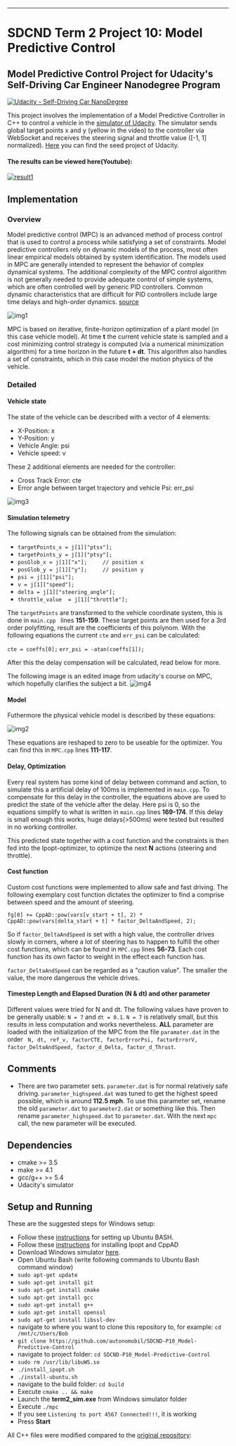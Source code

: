 [//]: # (Image References)

[img1]: ./images/MPC_scheme_basic.svg "MPC_scheme_basic"
[img2]: ./images/equations.png "equations"
[img3]: ./images/state.png "state"
[img4]: ./images/example.png "example"
___
# SDCND Term 2 Project 10: Model Predictive Control
## Model Predictive Control Project for Udacity's Self-Driving Car Engineer Nanodegree Program
[![Udacity - Self-Driving Car NanoDegree](https://s3.amazonaws.com/udacity-sdc/github/shield-carnd.svg)](http://www.udacity.com/drive)

This project involves the implementation of a Model Predictive Controller in C++ to control a vehicle in the [simulator of Udacity](https://github.com/udacity/self-driving-car-sim/releases). The simulator sends global target points x and y (yellow in the video) to the controller via WebSocket and receives the steering signal and throttle value ([-1, 1] normalized). [Here](https://github.com/udacity/CarND-MPC-Project) you can find the seed project of Udacity.

#### The results can be viewed here(Youtube):
[![result1](https://img.youtube.com/vi/02ajYi8aZDI/0.jpg)](https://www.youtube.com/watch?v=02ajYi8aZDI)

## Implementation

### Overview
Model predictive control (MPC) is an advanced method of process control that is used to control a process while satisfying a set of constraints. Model predictive controllers rely on dynamic models of the process, most often linear empirical models obtained by system identification. The models used in MPC are generally intended to represent the behavior of complex dynamical systems. The additional complexity of the MPC control algorithm is not generally needed to provide adequate control of simple systems, which are often controlled well by generic PID controllers. Common dynamic characteristics that are difficult for PID controllers include large time delays and high-order dynamics. [source](https://en.wikipedia.org/wiki/Model_predictive_control)

![img1]

MPC is based on iterative, finite-horizon optimization of a plant model (in this case vehicle model). At time **t** the current vehicle state is sampled and a cost minimizing control strategy is computed (via a numerical minimization algorithm) for a time horizon in the future **t + dt**. This algorithm also handles a set of constraints, which in this case model the motion physics of the vehicle.


### Detailed
#### Vehicle state
The state of the vehicle can be described with a vector of 4 elements:
* X-Position: x
* Y-Position: y
* Vehicle Angle: psi
* Vehicle speed: v

These 2 additional elements are needed for the controller:
* Cross Track Error: cte
* Error angle between target trajectory and vehicle Psi: err_psi


![img3]

#### Simulation telemetry
The following signals can be obtained from the simulation:
* ``targetPoints_x = j[1]["ptsx"];``
* ``targetPoints_y = j[1]["ptsy"];``
* ``posGlob_x = j[1]["x"];     // position x``
* ``posGlob_y = j[1]["y"];     // position y``
* ``psi = j[1]["psi"];``
* ``v = j[1]["speed"];``
* ``delta = j[1]["steering_angle"];``
* ``throttle_value  = j[1]["throttle"];``

The ``targetPoints`` are transformed to the vehicle coordinate system, this is done in ``main.cpp `` lines **151-159**. These target points are then used for a 3rd order polyfitting, result are the coefficients of this polynom. With the following equations the current ``cte`` and ``err_psi`` can be calculated:

``cte = coeffs[0];``
``err_psi = -atan(coeffs[1]);``

After this the delay compensation will be calculated, read below for more.

The following image is an edited image from udacity's course on MPC, which hopefully clarifies the subject a bit.
![img4]

#### Model
Futhermore the physical vehicle model is described by these equations:

![img2]

These equations are reshaped to zero to be useable for the optimizer. You can find this in ``MPC.cpp`` lines **111-117**.



#### Delay, Optimization
Every real system has some kind of delay between command and action, to simulate this a artificial delay of 100ms is implemented in ``main.cpp``. To compensate for this delay in the controller, the equations above are used to predict the state of the vehicle after the delay. Here psi is 0, so the equations simplify to what is written in ``main.cpp`` lines **169-174**.  If this delay is small enough this works, huge delays(>500ms) were tested but resulted in no working controller.

This predicted state together with a cost function and the constraints is then fed into the Ipopt-optimizer, to optimize the next **N** actions (steering and throttle).


#### Cost function
Custom cost functions were implemented to allow safe and fast driving. The following exemplary cost function dictates the optimizer to find a comprise between speed and the amount of steering.

``fg[0] += CppAD::pow(vars[v_start + t], 2) * CppAD::pow(vars[delta_start + t] * factor_DeltaAndSpeed, 2);``

So if  ``factor_DeltaAndSpeed`` is set with a high value, the controller drives slowly in corners, where a lot of steering has to happen to fulfill the other cost functions, which can be found in ``MPC.cpp`` lines **56-73**. Each cost function has its own factor to weight in the effect each function has.

 ``factor_DeltaAndSpeed`` can be regarded as a "caution value". The smaller the value, the more dangerous the vehicle drives.

#### Timestep Length and Elapsed Duration (N & dt) and other parameter
Different values were tried for N and dt. The following values have proven to be generally usable: ``N = 7`` and ``dt = 0.1``. ``N = 7`` is relatively small, but this results in less computation and works nevertheless. **ALL** parameter are loaded with the initialization of the MPC from the file ``paramater.dat`` in the order `` N, dt, ref_v, factorCTE, factorErrorPsi, factorErrorV, factor_DeltaAndSpeed, factor_d_Delta, factor_d_Thrust``.


## Comments
* There are two parameter sets. ``parameter.dat`` is for normal relatively safe driving. ``parameter_highspeed.dat`` was tuned to get the highest  speed possible, which is around **112.5 mph**. To use this parameter set, rename the old ``parameter.dat`` to ``parameter2.dat`` or something like this. Then rename ``parameter_highspeed.dat`` to ``parameter.dat``. With the next ``mpc`` call, the new parameter will be executed.



## Dependencies

* cmake >= 3.5
* make >= 4.1
* gcc/g++ >= 5.4
* Udacity's simulator

## Setup and Running
These are the suggested steps for Windows setup:

* Follow these [instructions](https://www.howtogeek.com/249966/how-to-install-and-use-the-linux-bash-shell-on-windows-10/) for setting up Ubuntu BASH.
* Follow these [instructions](https://github.com/udacity/CarND-MPC-Quizzes/blob/master/install_Ipopt_CppAD.md) for installing Ipopt and CppAD
* Download Windows simulator [here](https://github.com/udacity/self-driving-car-sim/releases).
* Open Ubuntu Bash (write following commands to Ubuntu Bash command window)
* ``sudo apt-get update``
* ``sudo apt-get install git``
* ``sudo apt-get install cmake``
* ``sudo apt-get install gcc``
* ``sudo apt-get install g++``
* ``sudo apt-get install openssl``
* ``sudo apt-get install libssl-dev``
* navigate to where you want to clone this repository to, for example:
 ``cd /mnt/c/Users/Bob``
* ``git clone https://github.com/autonomobil/SDCND-P10_Model-Predictive-Control``
* navigate to project folder: ``cd SDCND-P10_Model-Predictive-Control``
* ``sudo rm /usr/lib/libuWS.so``
* ``./install_ipopt.sh``
* ``./install-ubuntu.sh``
* navigate to the build folder: ``cd build``
* Execute ``cmake .. && make``
* Launch the **term2_sim.exe** from Windows simulator folder
* Execute ``./mpc``
* If you see ``Listening to port 4567 Connected!!!``, it is working
* Press **Start**


All C++ files were modified compared to the [original repository](https://github.com/udacity/CarND-MPC-Project):  

